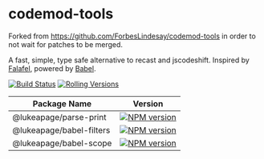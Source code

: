 # codemod-tools

Forked from https://github.com/ForbesLindesay/codemod-tools in order to not wait for patches to be merged.

A fast, simple, type safe alternative to recast and jscodeshift. Inspired by [Falafel](https://github.com/substack/node-falafel), powered by [Babel](https://babeljs.io/).

[![Build Status](https://img.shields.io/github/workflow/status/ForbesLindesay/codemod-tools/Test/master?style=for-the-badge)](https://github.com/ForbesLindesay/react-digit-input/actions?query=workflow%3ATest+branch%3Amaster)
[![Rolling Versions](https://img.shields.io/badge/Rolling%20Versions-Enabled-brightgreen?style=for-the-badge)](https://rollingversions.com/ForbesLindesay/codemod-tools)

Package Name | Version
-------------|--------
@lukeapage/parse-print | [![NPM version](https://img.shields.io/npm/v/@lukeapage/parse-print?style=for-the-badge)](https://www.npmjs.com/package/@lukeapage/parse-print)
@lukeapage/babel-filters | [![NPM version](https://img.shields.io/npm/v/@lukeapage/babel-filters?style=for-the-badge)](https://www.npmjs.com/package/@lukeapage/babel-filters)
@lukeapage/babel-scope | [![NPM version](https://img.shields.io/npm/v/@lukeapage/babel-scope?style=for-the-badge)](https://www.npmjs.com/package/@lukeapage/babel-scope)
